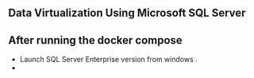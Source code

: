 Data Virtualization Using Microsoft SQL Server 
---


## After running the docker compose 
- Launch SQL Server Enterprise version from windows .
- 